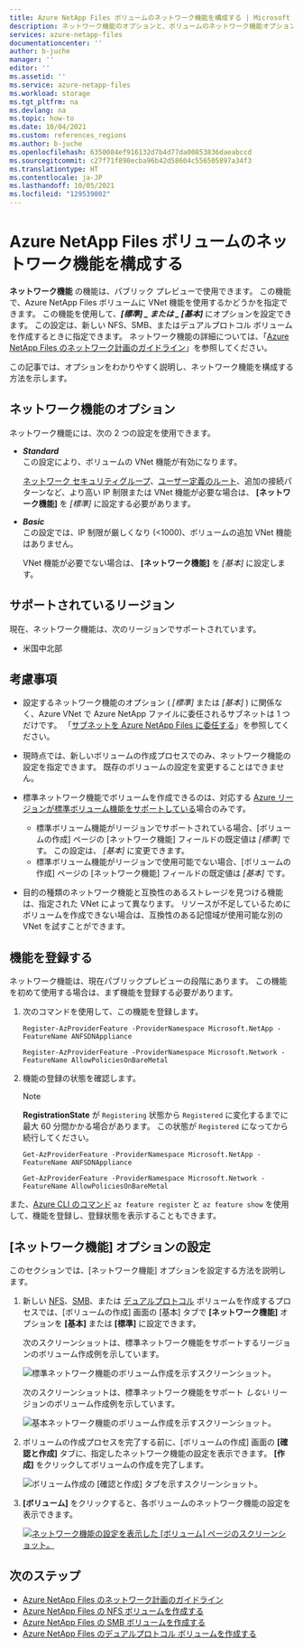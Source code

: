 ```yaml
---
title: Azure NetApp Files ボリュームのネットワーク機能を構成する | Microsoft Docs
description: ネットワーク機能のオプションと、ボリュームのネットワーク機能オプションを構成する方法について説明します。
services: azure-netapp-files
documentationcenter: ''
author: b-juche
manager: ''
editor: ''
ms.assetid: ''
ms.service: azure-netapp-files
ms.workload: storage
ms.tgt_pltfrm: na
ms.devlang: na
ms.topic: how-to
ms.date: 10/04/2021
ms.custom: references_regions
ms.author: b-juche
ms.openlocfilehash: 6350084ef916132d7b4d77da00853836daeabccd
ms.sourcegitcommit: c27f71f890ecba96b42d58604c556505897a34f3
ms.translationtype: HT
ms.contentlocale: ja-JP
ms.lasthandoff: 10/05/2021
ms.locfileid: "129539002"
---
```

# <a name="configure-network-features-for-an-azure-netapp-files-volume"></a>Azure NetApp Files ボリュームのネットワーク機能を構成する

**ネットワーク機能** の機能は、パブリック プレビューで使用できます。  この機能で、Azure NetApp Files ボリュームに VNet 機能を使用するかどうかを指定できます。 この機能を使用して、**_[標準]_ *_ または _* _[基本]_** にオプションを設定できます。 この設定は、新しい NFS、SMB、またはデュアルプロトコル ボリュームを作成するときに指定できます。 ネットワーク機能の詳細については、「[Azure NetApp Files のネットワーク計画のガイドライン](azure-netapp-files-network-topologies.md)」を参照してください。

この記事では、オプションをわかりやすく説明し、ネットワーク機能を構成する方法を示します。

## <a name="options-for-network-features"></a>ネットワーク機能のオプション 

ネットワーク機能には、次の 2 つの設定を使用できます。 

* ***Standard***  
    この設定により、ボリュームの VNet 機能が有効になります。  

    [ネットワーク セキュリティグループ](../virtual-network/network-security-groups-overview.md)、[ユーザー定義のルート](../virtual-network/virtual-networks-udr-overview.md#user-defined)、追加の接続パターンなど、より高い IP 制限または VNet 機能が必要な場合は、 **[ネットワーク機能]** を *[標準]* に設定する必要があります。

* ***Basic***  
    この設定では、IP 制限が厳しくなり (<1000)、ボリュームの追加 VNet 機能はありません。

    VNet 機能が必要でない場合は、 **[ネットワーク機能]** を *[基本]* に設定します。  

## <a name="supported-regions"></a>サポートされているリージョン 

現在、ネットワーク機能は、次のリージョンでサポートされています。 

* 米国中北部 

## <a name="considerations"></a>考慮事項

* 設定するネットワーク機能のオプション ( *[標準]* または *[基本]* ) に関係なく、Azure VNet で Azure NetApp ファイルに委任されるサブネットは 1 つだけです。 「[サブネットを Azure NetApp Files に委任する](azure-netapp-files-delegate-subnet.md#considerations)」を参照してください。 
 
* 現時点では、新しいボリュームの作成プロセスでのみ、ネットワーク機能の設定を指定できます。 既存のボリュームの設定を変更することはできません。 

* 標準ネットワーク機能でボリュームを作成できるのは、対応する [Azure リージョンが標準ボリューム機能をサポートしている](#supported-regions)場合のみです。 
    * 標準ボリューム機能がリージョンでサポートされている場合、[ボリュームの作成] ページの [ネットワーク機能] フィールドの既定値は *[標準]* です。 この設定は、 *[基本]* に変更できます。 
    * 標準ボリューム機能がリージョンで使用可能でない場合、[ボリュームの作成] ページの [ネットワーク機能] フィールドの既定値は *[基本]* です。

* 目的の種類のネットワーク機能と互換性のあるストレージを見つける機能は、指定された VNet によって異なります。  リソースが不足しているためにボリュームを作成できない場合は、互換性のある記憶域が使用可能な別の VNet を試すことができます。
  
## <a name="register-the-feature"></a>機能を登録する 

ネットワーク機能は、現在パブリックプレビューの段階にあります。 この機能を初めて使用する場合は、まず機能を登録する必要があります。

1.  次のコマンドを使用して、この機能を登録します。

    ```azurepowershell-interactive
    Register-AzProviderFeature -ProviderNamespace Microsoft.NetApp -FeatureName ANFSDNAppliance

    Register-AzProviderFeature -ProviderNamespace Microsoft.Network -FeatureName AllowPoliciesOnBareMetal
    ```

2. 機能の登録の状態を確認します。 

    > [!NOTE]
    > **RegistrationState** が `Registering` 状態から `Registered` に変化するまでに最大 60 分間かかる場合があります。 この状態が `Registered` になってから続行してください。

    ```azurepowershell-interactive
    Get-AzProviderFeature -ProviderNamespace Microsoft.NetApp -FeatureName ANFSDNAppliance

    Get-AzProviderFeature -ProviderNamespace Microsoft.Network -FeatureName AllowPoliciesOnBareMetal
    ```

また、[Azure CLI のコマンド](/cli/azure/feature?preserve-view=true&view=azure-cli-latest) `az feature register` と `az feature show` を使用して、機能を登録し、登録状態を表示することもできます。 

## <a name="set-the-network-features-option"></a>[ネットワーク機能] オプションの設定

このセクションでは、[ネットワーク機能] オプションを設定する方法を説明します。 

1. 新しい [NFS](azure-netapp-files-create-volumes.md)、[SMB](azure-netapp-files-create-volumes-smb.md)、または [デュアルプロトコル](create-volumes-dual-protocol.md) ボリュームを作成するプロセスでは、[ボリュームの作成] 画面の [基本] タブで **[ネットワーク機能]** オプションを **[基本]** または  **[標準]** に設定できます。

    次のスクリーンショットは、標準ネットワーク機能をサポートするリージョンのボリューム作成例を示しています。 

    ![標準ネットワーク機能のボリューム作成を示すスクリーンショット。](../media/azure-netapp-files/network-features-create-standard.png)

    次のスクリーンショットは、標準ネットワーク機能をサポート *しない* リージョンのボリューム作成例を示しています。 

    ![基本ネットワーク機能のボリューム作成を示すスクリーンショット。](../media/azure-netapp-files/network-features-create-basic.png)

2. ボリュームの作成プロセスを完了する前に、[ボリュームの作成] 画面の **[確認と作成]** タブに、指定したネットワーク機能の設定を表示できます。 **[作成]** をクリックしてボリュームの作成を完了します。

    ![ボリューム作成の [確認と作成] タブを示すスクリーンショット。](../media/azure-netapp-files/network-features-review-create-tab.png)

3. **[ボリューム]** をクリックすると、各ボリュームのネットワーク機能の設定を表示できます。

    [ ![ネットワーク機能の設定を表示した [ボリューム] ページのスクリーンショット。](../media/azure-netapp-files/network-features-volume-list.png)](../media/azure-netapp-files/network-features-volume-list.png#lightbox)

## <a name="next-steps"></a>次のステップ  

* <bpt id="p1">[</bpt>Azure NetApp Files のネットワーク計画のガイドライン<ept id="p1">](https://docs.microsoft.com/azure/azure-netapp-files/azure-netapp-files-network-topologies)</ept>
* [Azure NetApp Files の NFS ボリュームを作成する](azure-netapp-files-create-volumes.md)
* [Azure NetApp Files の SMB ボリュームを作成する](azure-netapp-files-create-volumes-smb.md) 
* [Azure NetApp Files のデュアルプロトコル ボリュームを作成する](create-volumes-dual-protocol.md) 